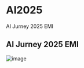 # AI2025
AI Jurney 2025 EMI
## AI Jurney 2025 EMI
![image](https://github.com/user-attachments/assets/a7000c39-125d-4248-8e73-a14c43970a81)
